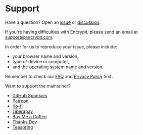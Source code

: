 # Support

Have a question? Open an [issue](https://github.com/encrypit/encrypit/issues) or [discussion](https://github.com/encrypit/encrypit/discussions).

If you're having difficulties with Encrypit, please send an email at [support@encrypit.com](mailto:support@encrypit.com).

In order for us to reproduce your issue, please include:

- your browser name and version,
- type of device or computer,
- and the operating system name and version.

Remember to check our [FAQ](faq) and [Privacy Policy](privacy) first.

Want to support the maintainer?

- [GitHub Sponsors](https://b.remarkabl.org/github-sponsors)
- [Patreon](https://b.remarkabl.org/patreon)
- [Ko-fi](https://b.remarkabl.org/ko-fi)
- [Liberapay](https://b.remarkabl.org/liberapay)
- [Buy Me a Coffee](https://buymeacoffee.com/remarkablemark)
- [Thanks.Dev](https://thanks.dev/u/gh/remarkablemark)
- [Teespring](https://b.remarkabl.org/teespring)
